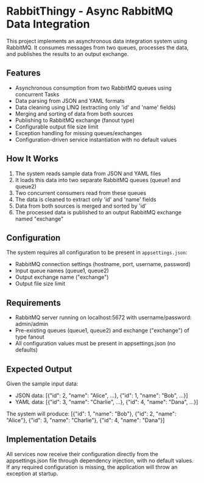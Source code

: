 # RabbitThingy - Async RabbitMQ Data Integration

This project implements an asynchronous data integration system using RabbitMQ. It consumes messages from two queues, processes the data, and publishes the results to an output exchange.

## Features

- Asynchronous consumption from two RabbitMQ queues using concurrent Tasks
- Data parsing from JSON and YAML formats
- Data cleaning using LINQ (extracting only 'id' and 'name' fields)
- Merging and sorting of data from both sources
- Publishing to RabbitMQ exchange (fanout type)
- Configurable output file size limit
- Exception handling for missing queues/exchanges
- Configuration-driven service instantiation with no default values

## How It Works

1. The system reads sample data from JSON and YAML files
2. It loads this data into two separate RabbitMQ queues (queue1 and queue2)
3. Two concurrent consumers read from these queues
4. The data is cleaned to extract only 'id' and 'name' fields
5. Data from both sources is merged and sorted by 'id'
6. The processed data is published to an output RabbitMQ exchange named "exchange"

## Configuration

The system requires all configuration to be present in `appsettings.json`:
- RabbitMQ connection settings (hostname, port, username, password)
- Input queue names (queue1, queue2)
- Output exchange name ("exchange")
- Output file size limit

## Requirements

- RabbitMQ server running on localhost:5672 with username/password: admin/admin
- Pre-existing queues (queue1, queue2) and exchange ("exchange") of type fanout
- All configuration values must be present in appsettings.json (no defaults)

## Expected Output

Given the sample input data:
- JSON data: [{"id": 2, "name": "Alice", ...}, {"id": 1, "name": "Bob", ...}]
- YAML data: [{"id": 3, "name": "Charlie", ...}, {"id": 4, "name": "Dana", ...}]

The system will produce:
[{"id": 1, "name": "Bob"}, {"id": 2, "name": "Alice"}, {"id": 3, "name": "Charlie"}, {"id": 4, "name": "Dana"}]

## Implementation Details

All services now receive their configuration directly from the appsettings.json file through dependency injection, with no default values. If any required configuration is missing, the application will throw an exception at startup.